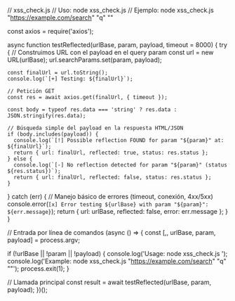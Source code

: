 // xss_check.js
// Uso: node xss_check.js <url> <param> <payload>
// Ejemplo: node xss_check.js "https://example.com/search" "q" "<script>alert(1)</script>"

const axios = require('axios');

async function testReflected(urlBase, param, payload, timeout = 8000) {
  try {
    // Construimos URL con el payload en el query param
    const url = new URL(urlBase);
    url.searchParams.set(param, payload);

    const finalUrl = url.toString();
    console.log(`[+] Testing: ${finalUrl}`);

    // Petición GET
    const res = await axios.get(finalUrl, { timeout });

    const body = typeof res.data === 'string' ? res.data : JSON.stringify(res.data);

    // Búsqueda simple del payload en la respuesta HTML/JSON
    if (body.includes(payload)) {
      console.log(`[!] Possible reflection FOUND for param "${param}" at: ${finalUrl}`);
      return { url: finalUrl, reflected: true, status: res.status };
    } else {
      console.log(`[-] No reflection detected for param "${param}" (status ${res.status})`);
      return { url: finalUrl, reflected: false, status: res.status };
    }
  } catch (err) {
    // Manejo básico de errores (timeout, conexión, 4xx/5xx)
    console.error(`[x] Error testing ${urlBase} with param "${param}": ${err.message}`);
    return { url: urlBase, reflected: false, error: err.message };
  }
}

// Entrada por línea de comandos
(async () => {
  const [,, urlBase, param, payload] = process.argv;

  if (!urlBase || !param || !payload) {
    console.log('Usage: node xss_check.js <urlBase> <param> <payload>');
    console.log('Example: node xss_check.js "https://example.com/search" "q" "<script>alert(1)</script>"');
    process.exit(1);
  }

  // Llamada principal
  const result = await testReflected(urlBase, param, payload);
})();